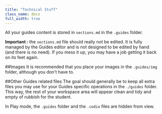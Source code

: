 ```yaml
---
title: "Technical Stuff"
class_name: docs
full_width: true
---
```


All your guides content is stored in `sections.md` in the `.guides` folder.

**Important :** the `sections.md` file should really not be edited. It is fully managed by the Guides editor and is not designed to be edited by hand (and there is no need). If you mess it up, you may have a job getting it back on its feet again.

##Images
It is recommended that you place your images in the `.guides/img` folder, although you don't have to.

##Other Guides related files
The goal should generally be to keep all extra files you may use for your Guides specific operations in the `./guides` folder. This way, the rest of your workspace area will appear clean and tidy and empty of rubbish for the student.

In Play mode, the `.guides` folder and the `.codio` files are hidden from view.


